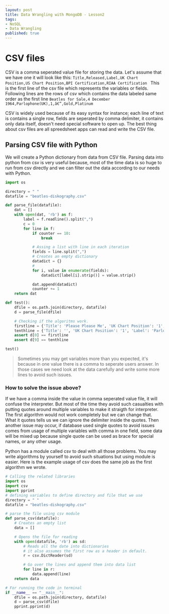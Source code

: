 ```yaml
---
layout: post
title: Data Wrangling with MongoDB - Lesson2
tags:
- NoSQL
- Data Wrangling
published: true
---
```


# CSV files
CSV is a comma seperated value file for storing the data. Let's assume that we have one it will look like this:
```Title,Released,Label,UK Chart Position,US Chart Position,BPI Certification,RIAA Certification ``` This is the first line of the csv file which represents the variables or fields. Following lines are the rows of csv which contains the data labeled same order as the first line ```Beatles for Sale,4 December 1964,Parlophone(UK),1,â€”,Gold,Platinum```

CSV is widely used because of its easy syntax for instance; each line of text is contains a single row, fields are seperated by comma delimiter, it contains only data itself, doesn't need special software to open up. The best thing about csv files are all spreedsheet apps can read and write the CSV file.

## Parsing CSV file with Python
We will create a Python dictionary from data from CSV file. Parsing data into python from csv is very useful because, most of the time data is so huge to run from csv directly and we can filter out the data according to our needs with Python.

```Python
import os

directory = " "
datafile = "beatles-diskography.csv"

def parse_file(datafile):
	dat = []
	with open(dat, 'rb') as f:
		label = f.readline().split(",")
		c = 0
		for line in f:
			if counter == 10:
				break

			# Assing a list with line in each iteration
			fields = line.split(",")
			# Creates an empty dictionary
			datadict = {}
			#
			for i, value in enumerate(fields):
				datadict[label[i].strip()] = value.strip()

			dat.append(datadict)
			counter += 1
	return dat

def test():
	dfile = os.path.join(directory, datafile)
	d = parse_file(dfile)

	# Checking if the algoritms work.
	firstline = {'Title': 'Please Please Me', 'UK Chart Position': '1', 'Label': 'Parlophone(UK)', 'Released': '22 March 1963', 'US Chart Position': '-', 'RIAA Certification': 'Platinum', 'BPI Certification': 'Gold'}
	tenthline = {'Title': '', 'UK Chart Position': '1', 'Label': 'Parlophone(UK)', 'Released': '10 July 1964', 'US Chart Position': '-', 'RIAA Certification': '', 'BPI Certification': 'Gold'}
	assert d[0] == firstline
	assert d[9] == tenthline

test()
```

> Sometimes you may get variables more than you expected, it's because in one value there is a comma to seperate users answer. In those cases we need look at the data carefully and write some more lines to avoid such issues.

### How to solve the issue above?
If we have a comma inside the value in comma seperated value file, it will confuse the interpreter. But most of the time they avoid such casualties with putting quotes around multiple variables to make it straigth for interpreter. The first algorithm would not work completely but we can change that. What it quotes tells us we can ignore the delimiter inside the quotes. Then another issue may occur, if database used single quotes to avoid issues comes from usage of multiple variables with comma in one field, some data will be mixed up because single quote can be used as brace for special names, or any other usage.

Python has a module called csv to deal with all those problems. You may write algorithms by yourself to avoid such situations but using module is easier. Here is the example usage of csv does the same job as the first algorithm we wrote.

```Python
# Calling the related libraries
import os
import csv
import pprint
# defining variables to define directory and file that we use
directory = " "
datafile = "beatles-diskography.csv"

# parse the file using csv module
def parse_csv(datafile):
	# Creates an empty list
	data = []

	# Opens the file for reading
	with open(datafile, 'rb') as sd:
		# Reads all the date into dictionaries
		# it also assumes the first row as a header in default.
		r = csv.DictReader(sd)

		# Go over the lines and append them into data list
		for line in r:
			data.append(line)
	return data

# For running the code in terminal
if __name__ == "__main__":
	dfile = os.path.join(directory, datafile)
	d = parse_csv(dfile)
	pprint.pprint(d)
```
